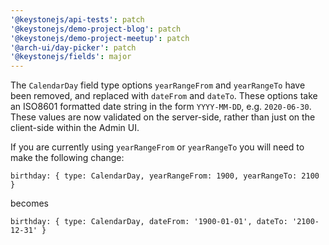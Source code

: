 ```yaml
---
'@keystonejs/api-tests': patch
'@keystonejs/demo-project-blog': patch
'@keystonejs/demo-project-meetup': patch
'@arch-ui/day-picker': patch
'@keystonejs/fields': major
---
```


The `CalendarDay` field type options `yearRangeFrom` and `yearRangeTo` have been removed, and replaced with `dateFrom` and `dateTo`. These options take an ISO8601 formatted date string in the form `YYYY-MM-DD`, e.g. `2020-06-30`. These values are now validated on the server-side, rather than just on the client-side within the Admin UI.

If you are currently using `yearRangeFrom` or `yearRangeTo` you will need to make the following change:

```
birthday: { type: CalendarDay, yearRangeFrom: 1900, yearRangeTo: 2100 }
```
becomes

```
birthday: { type: CalendarDay, dateFrom: '1900-01-01', dateTo: '2100-12-31' }
```